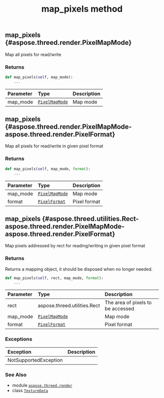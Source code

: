 ﻿---
title: map_pixels method
second_title: Aspose.3D for Python via .NET API References
description: 
type: docs
weight: 60
url: /aspose.threed.render/texturedata/map_pixels/
is_root: false
---

## map_pixels {#aspose.threed.render.PixelMapMode}

Map all pixels for read/write


### Returns 





```python
def map_pixels(self, map_mode):
    ...
```


| Parameter | Type | Description |
| :- | :- | :- |
| map_mode | [`PixelMapMode`](/3d/python-net/aspose.threed.render/pixelmapmode) | Map mode |


## map_pixels {#aspose.threed.render.PixelMapMode-aspose.threed.render.PixelFormat}

Map all pixels for read/write in given pixel format


### Returns 





```python
def map_pixels(self, map_mode, format):
    ...
```


| Parameter | Type | Description |
| :- | :- | :- |
| map_mode | [`PixelMapMode`](/3d/python-net/aspose.threed.render/pixelmapmode) | Map mode |
| format | [`PixelFormat`](/3d/python-net/aspose.threed.render/pixelformat) | Pixel format |


## map_pixels {#aspose.threed.utilities.Rect-aspose.threed.render.PixelMapMode-aspose.threed.render.PixelFormat}

Map pixels addressed by rect for reading/writing in given pixel format


### Returns 


Returns a mapping object, it should be disposed when no longer needed.


```python
def map_pixels(self, rect, map_mode, format):
    ...
```


| Parameter | Type | Description |
| :- | :- | :- |
| rect | aspose.threed.utilities.Rect | The area of pixels to be accessed |
| map_mode | [`PixelMapMode`](/3d/python-net/aspose.threed.render/pixelmapmode) | Map mode |
| format | [`PixelFormat`](/3d/python-net/aspose.threed.render/pixelformat) | Pixel format |
### Exceptions
| Exception | Description |
| :- | :- |
| NotSupportedException |  |





### See Also
* module [`aspose.threed.render`](../../)
* class [`TextureData`](/3d/python-net/aspose.threed.render/texturedata)

